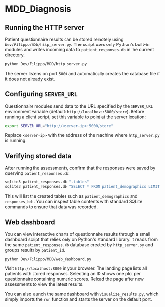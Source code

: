 # MDD_Diagnosis

## Running the HTTP server

Patient questionnaire results can be stored remotely using
`Dev/Filippo/MDD/http_server.py`.  The script uses only Python's built-in
modules and writes incoming data to `patient_responses.db` in the current
directory.

```bash
python Dev/Filippo/MDD/http_server.py
```

The server listens on port `5000` and automatically creates the database file if
it does not already exist.

## Configuring `SERVER_URL`

Questionnaire modules send data to the URL specified by the `SERVER_URL`
environment variable (default: `http://localhost:5000/store`).  Before running a
client script, set this variable to point at the server location:

```bash
export SERVER_URL="http://<server-ip>:5000/store"
```

Replace `<server-ip>` with the address of the machine where `http_server.py` is
running.

## Verifying stored data

After running the assessments, confirm that the responses were saved by querying
`patient_responses.db`:

```bash
sqlite3 patient_responses.db ".tables"
sqlite3 patient_responses.db "SELECT * FROM patient_demographics LIMIT 5;"
```

This will list the created tables such as `patient_demographics` and
`responses_bdi`.  You can inspect table contents with standard SQLite commands
to ensure that data was recorded.

## Web dashboard

You can view interactive charts of questionnaire results through a small
dashboard script that relies only on Python's standard library. It reads from
the same `patient_responses.db` database created by `http_server.py` and groups
results by `patient_id`.

```bash
python Dev/Filippo/MDD/web_dashboard.py
```

Visit `http://localhost:8000` in your browser.  The landing page lists all
patients with stored responses.  Selecting an ID shows one plot per questionnaire
containing numeric scores.  Reload the page after new assessments to view the
latest results.

You can also launch the same dashboard with `visualize_results.py`, which simply
imports the `run` function and starts the server on the default port.
